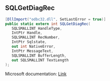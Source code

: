 ## SQLGetDiagRec

```csharp
[DllImport("odbc32.dll", SetLastError = true)]
public static extern int SQLGetDiagRec(
   SQLSMALLINT HandleType,
   IntPtr Handle,
   SQLSMALLINT RecNumber,
   IntPtr Sqlstate,
   out int NativeError,
   IntPtr MessageText,
   SQLSMALLINT BufferLength,
   out SQLSMALLINT TextLength
);
```

Microsoft documentation: [Link](https://docs.microsoft.com/en-us/sql/odbc/reference/syntax/sqlgetdiagrec-function)
